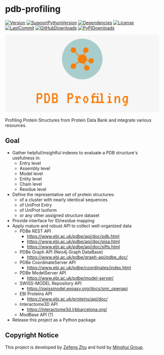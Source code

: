 # pdb-profiling

[![Version](https://img.shields.io/pypi/v/pdb-profiling?style=for-the-badge)](https://github.com/naturegeorge/pdb-profiling/blob/master/pdb_profiling/__init__.py)
[![SupportPythonVersion](https://img.shields.io/pypi/pyversions/pdb-profiling.svg?style=for-the-badge)](https://github.com/naturegeorge/pdb-profiling/blob/master/LICENSE)
[![Dependencies](https://img.shields.io/librariesio/github/NatureGeorge/pdb-profiling?style=for-the-badge)](https://github.com/naturegeorge/pdb-profiling/blob/master/setup.py)
[![License](https://img.shields.io/badge/License-MIT-blue.svg?style=for-the-badge)](https://github.com/naturegeorge/pdb-profiling/blob/master/LICENSE)
[![LastCommit](https://img.shields.io/github/last-commit/naturegeorge/pdb-profiling/0.1.3.svg?style=for-the-badge)](https://github.com/naturegeorge/pdb-profiling/blob/master/LICENSE)
[![GitHubDownloads](https://img.shields.io/github/downloads/NatureGeorge/pdb-profiling/total?style=for-the-badge)](https://github.com/NatureGeorge/pdb-profiling/releases/)
[![PyPIDownloads](https://img.shields.io/pypi/dm/pdb-profiling.svg?style=for-the-badge)](https://pypi.org/project/pdb-profiling/)

![cover](docs/figs/cover.png)

Profiling Protein Structures from Protein Data Bank and integrate various resources.

## Goal

* Gather helpful/insightful indexes to evaluate a PDB structure's usefulness in:
  * Entry level
  * Assembly level
  * Model level
  * Entity level
  * Chain level
  * Residue level
* Define the representative set of protein structures:
  * of a cluster with nearly identical sequences
  * of UniProt Entry
  * of UniProt Isoform
  * or any other assigned structure dataset
* Provide interface for ID/residue mapping
* Apply mature and robust API to collect well-organized data
  * PDBe REST API
    * <https://www.ebi.ac.uk/pdbe/api/doc/pdb.html>
    * <https://www.ebi.ac.uk/pdbe/api/doc/pisa.html>
    * <https://www.ebi.ac.uk/pdbe/api/doc/sifts.html>
  * PDBe Graph API (Neo4j Graph DataBase)
    * <https://www.ebi.ac.uk/pdbe/graph-api/pdbe_doc/>
  * PDBe CoordinateServer API
    * <https://www.ebi.ac.uk/pdbe/coordinates/index.html>
  * PDBe ModelServer API
    * <https://www.ebi.ac.uk/pdbe/model-server/>
  * SWISS-MODEL Repository API
    * <https://swissmodel.expasy.org/docs/smr_openapi>
  * EBI Proteins API
    * <https://www.ebi.ac.uk/proteins/api/doc/>
  * Interactome3D API
    * <https://interactome3d.irbbarcelona.org/>
  * ModBase API (?)
* Release this project as a Python package

## Copyright Notice

This project is developed by [Zefeng Zhu](https://github.com/NatureGeorge) and hold by [Minghui Group](https://lilab.jysw.suda.edu.cn/).